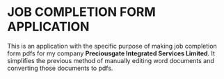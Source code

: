 <h1>JOB COMPLETION FORM APPLICATION</h1>

This is an application with the specific purpose of making job completion form pdfs for my company <b>Preciousgate Integrated Services Limited</b>.
It simplifies the previous method of manually editing word documents and converting those documents to pdfs.
